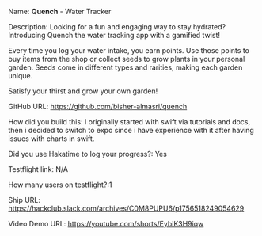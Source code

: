 Name: **Quench** - Water Tracker

Description: 
Looking for a fun and engaging way to stay hydrated? Introducing Quench the water tracking app with a gamified twist!

Every time you log your water intake, you earn points. Use those points to buy items from the shop or collect seeds to grow plants in your personal garden. Seeds come in different types and rarities, making each garden unique.

Satisfy your thirst and grow your own garden!

GitHub URL: https://github.com/bisher-almasri/quench

How did you build this: I originally started with swift via tutorials and docs, then i decided to switch to expo since i have experience with it after having issues with charts in swift.

Did you use Hakatime to log your progress?: Yes

Testflight link: N/A

How many users on testflight?:1

Ship URL: https://hackclub.slack.com/archives/C0M8PUPU6/p1756518249054629

Video Demo URL: https://youtube.com/shorts/EybiK3H9iqw
